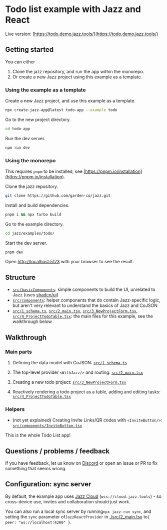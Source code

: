 # Todo list example with Jazz and React

Live version: [https://todo.demo.jazz.tools/](https://todo.demo.jazz.tools/)

## Getting started

You can either

1. Clone the jazz repository, and run the app within the monorepo.
2. Or create a new Jazz project using this example as a template.

### Using the example as a template

Create a new Jazz project, and use this example as a template.

```bash
npx create-jazz-app@latest todo-app --example todo
```

Go to the new project directory.

```bash
cd todo-app
```

Run the dev server.

```bash
npm run dev
```

### Using the monorepo

This requires `pnpm` to be installed, see [https://pnpm.io/installation](https://pnpm.io/installation).

Clone the jazz repository.

```bash
git clone https://github.com/garden-co/jazz.git
```

Install and build dependencies.

```bash
pnpm i && npx turbo build
```

Go to the example directory.

```bash
cd jazz/examples/todo/
```

Start the dev server.

```bash
pnpm dev
```

Open [http://localhost:5173](http://localhost:5173) with your browser to see the result.

## Structure

- [`src/basicComponents`](./src/basicComponents): simple components to build the UI, unrelated to Jazz (uses [shadcn/ui](https://ui.shadcn.com))
- [`src/components`](./src/components/): helper components that do contain Jazz-specific logic, but aren't very relevant to understand the basics of Jazz and CoJSON
- [`src/1_schema.ts`](./src/1_schema.ts),
  [`src/2_main.tsx`](./src/2_main.tsx),
  [`src/3_NewProjectForm.tsx`](./src/3_NewProjectForm.tsx),
  [`src/4_ProjectTodoTable.tsx`](./src/4_ProjectTodoTable.tsx): the main files for this example, see the walkthrough below

## Walkthrough

### Main parts

1. Defining the data model with CoJSON: [`src/1_schema.ts`](./src/1_schema.ts)

2. The top-level provider `<WithJazz/>` and routing: [`src/2_main.tsx`](./src/2_main.tsx)

3. Creating a new todo project: [`src/3_NewProjectForm.tsx`](./src/3_NewProjectForm.tsx)

4. Reactively rendering a todo project as a table, adding and editing tasks: [`src/4_ProjectTodoTable.tsx`](./src/4_ProjectTodoTable.tsx)

### Helpers

- (not yet explained) Creating Invite Links/QR codes with `<InviteButton/>`: [`src/components/InviteButton.tsx`](./src/components/InviteButton.tsx)

This is the whole Todo List app!

## Questions / problems / feedback

If you have feedback, let us know on [Discord](https://discord.gg/utDMjHYg42) or open an issue or PR to fix something that seems wrong.

## Configuration: sync server

By default, the example app uses [Jazz Cloud](https://jazz.tools/cloud) (`wss://cloud.jazz.tools`) - so cross-device use, invites and collaboration should just work.

You can also run a local sync server by running`npx jazz-run sync`, and setting the `sync` parameter of`JazzReactProvider` in [./src/2_main.tsx](./src/2_main.tsx) to`{ peer: "ws://localhost:4200" }`.

